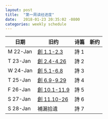 ```yaml
---
layout: post
title:  "第一周读经进度"
date:   2018-01-23 20:35:02 -0800
categories: weekly schedule
---
```


| 日期 | 旧约 | 诗篇 | 新约 |  
|-----|-----|------|------|  
| M	22-Jan | [創	1.1-2.3] | 詩 1 |  |
| T 23-Jan | [創	2.4-4.26] | 詩 2 |  |  
| W 24-Jan | [創	5.1-6.8] | 詩 3 |  |
| T	25-Jan | [創	6.9-9.29]	| 詩	4 |  |
| F	26-Jan | [創	10.1-11.9] | 詩 5 |  |  
| S 27-Jan | [創	11.10-26] | 詩	6 |  |  
| S	28-Jan | 補漏拾遺	|	詩 7 |  |

[創	1.1-2.3]: https://www.bible.com/zh-TW/bible/46/GEN.1.CUNP
[創	2.4-4.26]: https://www.bible.com/zh-TW/bible/46/GEN.2.CUNP
[創	5.1-6.8]: https://www.bible.com/zh-TW/bible/46/GEN.5.CUNP
[創	6.9-9.29]: https://www.bible.com/zh-TW/bible/46/GEN.9.CUNP
[創	10.1-11.9]: https://www.bible.com/zh-TW/bible/46/GEN.10.CUNP
[創	11.10-26]: https://www.bible.com/zh-TW/bible/46/GEN.11.CUNP
